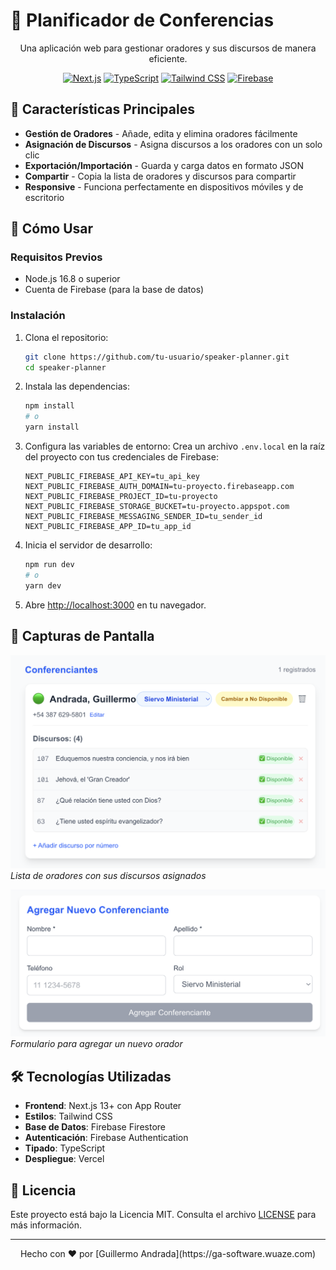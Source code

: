 # 🎤 Planificador de Conferencias

<div align="center">
  <p>Una aplicación web para gestionar oradores y sus discursos de manera eficiente.</p>
  
  [![Next.js](https://img.shields.io/badge/Next.js-000000?style=for-the-badge&logo=nextdotjs&logoColor=white)](https://nextjs.org/)
  [![TypeScript](https://img.shields.io/badge/TypeScript-007ACC?style=for-the-badge&logo=typescript&logoColor=white)](https://www.typescriptlang.org/)
  [![Tailwind CSS](https://img.shields.io/badge/Tailwind_CSS-38B2AC?style=for-the-badge&logo=tailwind-css&logoColor=white)](https://tailwindcss.com/)
  [![Firebase](https://img.shields.io/badge/Firebase-FFCA28?style=for-the-badge&logo=firebase&logoColor=black)](https://firebase.google.com/)
</div>

## 🌟 Características Principales

- **Gestión de Oradores** - Añade, edita y elimina oradores fácilmente
- **Asignación de Discursos** - Asigna discursos a los oradores con un solo clic
- **Exportación/Importación** - Guarda y carga datos en formato JSON
- **Compartir** - Copia la lista de oradores y discursos para compartir
- **Responsive** - Funciona perfectamente en dispositivos móviles y de escritorio

## 🚀 Cómo Usar

### Requisitos Previos

- Node.js 16.8 o superior
- Cuenta de Firebase (para la base de datos)

### Instalación

1. Clona el repositorio:
   ```bash
   git clone https://github.com/tu-usuario/speaker-planner.git
   cd speaker-planner
   ```

2. Instala las dependencias:
   ```bash
   npm install
   # o
   yarn install
   ```

3. Configura las variables de entorno:
   Crea un archivo `.env.local` en la raíz del proyecto con tus credenciales de Firebase:
   ```env
   NEXT_PUBLIC_FIREBASE_API_KEY=tu_api_key
   NEXT_PUBLIC_FIREBASE_AUTH_DOMAIN=tu-proyecto.firebaseapp.com
   NEXT_PUBLIC_FIREBASE_PROJECT_ID=tu-proyecto
   NEXT_PUBLIC_FIREBASE_STORAGE_BUCKET=tu-proyecto.appspot.com
   NEXT_PUBLIC_FIREBASE_MESSAGING_SENDER_ID=tu_sender_id
   NEXT_PUBLIC_FIREBASE_APP_ID=tu_app_id
   ```

4. Inicia el servidor de desarrollo:
   ```bash
   npm run dev
   # o
   yarn dev
   ```

5. Abre [http://localhost:3000](http://localhost:3000) en tu navegador.

## 📱 Capturas de Pantalla

![Vista de lista de oradores](/screenshots/speakers-list.png)
*Lista de oradores con sus discursos asignados*

![Formulario de orador](/screenshots/speaker-form.png)
*Formulario para agregar un nuevo orador*

## 🛠 Tecnologías Utilizadas

- **Frontend**: Next.js 13+ con App Router
- **Estilos**: Tailwind CSS
- **Base de Datos**: Firebase Firestore
- **Autenticación**: Firebase Authentication
- **Tipado**: TypeScript
- **Despliegue**: Vercel

## 📄 Licencia

Este proyecto está bajo la Licencia MIT. Consulta el archivo [LICENSE](LICENSE) para más información.

---

<div align="center">
  Hecho con ❤️ por [Guillermo Andrada](https://ga-software.wuaze.com)
</div>
